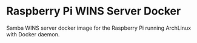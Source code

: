 Raspberry Pi WINS Server Docker
===============================

Samba WINS server docker image for the Raspberry Pi running ArchLinux with Docker daemon.
